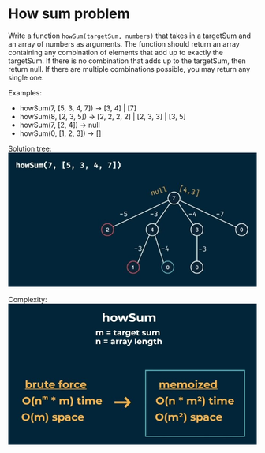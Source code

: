# How sum problem

Write a function `howSum(targetSum, numbers)` that takes in a
targetSum and an array of numbers as arguments.
The function should return an array containing any combination of
elements that add up to exactly the targetSum. If there is no
combination that adds up to the targetSum, then return null.
If there are multiple combinations possible, you may return any
single one.

Examples:
- howSum(7, [5, 3, 4, 7]) -> [3, 4] | [7]
- howSum(8, [2, 3, 5]) -> [2, 2, 2, 2] | [2, 3, 3] | [3, 5]
- howSum(7, [2, 4]) -> null
- howSum(0, [1, 2, 3]) -> []

Solution tree:<br>
![image](./solution-tree.jpg)

Complexity:<br>
![image](./complexity.jpg)
